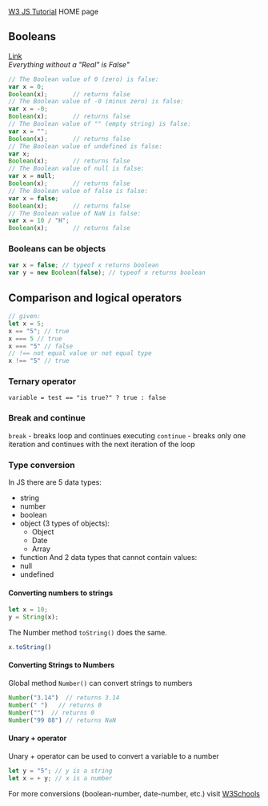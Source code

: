 [W3 JS Tutorial](https://www.w3schools.com/js/default.asp) HOME page

## Booleans
[Link](https://www.w3schools.com/Js/js_booleans.asp) <br/>
*Everything without a "Real" is False"*
```js
// The Boolean value of 0 (zero) is false:
var x = 0;
Boolean(x);       // returns false
// The Boolean value of -0 (minus zero) is false:
var x = -0;
Boolean(x);       // returns false
// The Boolean value of "" (empty string) is false:
var x = "";
Boolean(x);       // returns false
// The Boolean value of undefined is false:
var x;
Boolean(x);       // returns false
// The Boolean value of null is false:
var x = null;
Boolean(x);       // returns false
// The Boolean value of false is false:
var x = false;
Boolean(x);       // returns false
// The Boolean value of NaN is false:
var x = 10 / "H";
Boolean(x);       // returns false
```
### Booleans can be objects
```js
var x = false; // typeof x returns boolean
var y = new Boolean(false); // typeof x returns boolean
```

## Comparison and logical operators

```js
// given:
let x = 5;
x == "5"; // true
x === 5 // true
x === "5" // false
// !== not equal value or not equal type
x !== "5" // true

```

### Ternary operator
`variable = test == "is true?" ? true : false`

### Break and continue
`break` - breaks loop and continues executing
`continue` - breaks only one iteration and continues with the next iteration of the loop

### Type conversion
In JS there are 5 data types:
* string
* number
* boolean
* object (3 types of objects):
  * Object
  * Date
  * Array
* function
And 2 data types that cannot contain values:
* null
* undefined

#### Converting numbers to strings
```js
let x = 10;
y = String(x);
```
The Number method `toString()` does the same.
```js
x.toString()
```
#### Converting Strings to Numbers
Global method `Number()` can convert strings to numbers
```js
Number("3.14")  // returns 3.14
Number(" ")   // returns 0
Number("")  // returns 0
Number("99 88") // returns NaN
```

#### Unary + operator
Unary + operator can be used to convert a variable to a number
```js
let y = "5"; // y is a string
let x = + y; // x is a number
```

For more conversions (boolean-number, date-number, etc.) visit [W3Schools](https://www.w3schools.com/Js/js_type_conversion.asp)
